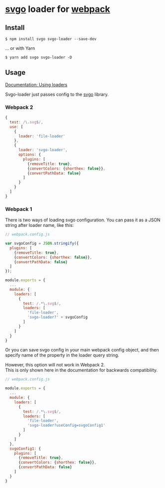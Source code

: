 # [svgo](https://github.com/svg/svgo) loader for [webpack](https://github.com/webpack/webpack)

## Install

```
$ npm install svgo svgo-loader --save-dev
```

... or with Yarn

```
$ yarn add svgo svgo-loader -D
```

## Usage

[Documentation: Using loaders](http://webpack.github.io/docs/using-loaders.html)

Svgo-loader just passes config
to the [svgo](https://github.com/svg/svgo) library.

### Webpack 2

``` javascript
{
  test: /\.svg$/,
  use: [
    {
      loader: 'file-loader'
    },
    {
      loader: 'svgo-loader',
      options: {
        plugins: [
          {removeTitle: true},
          {convertColors: {shorthex: false}},
          {convertPathData: false}
        ]
      }
    }
  ]
}
```

### Webpack 1

There is two ways of loading svgo configuration.
You can pass it as a JSON string after loader name, like this:

``` javascript
// webpack.config.js

var svgoConfig = JSON.stringify({
  plugins: [
    {removeTitle: true},
    {convertColors: {shorthex: false}},
    {convertPathData: false}
  ]
});

module.exports = {
  ...
  module: {
    loaders: [
      {
        test: /.*\.svg$/,
        loaders: [
          'file-loader',
          'svgo-loader?' + svgoConfig
        ]
      }
    ]
  }
}
```

Or you can save svgo config in your main webpack config object,
and then specify name of the property in the loader query string.

However, this option will not work in Webpack 2.<br>This is only shown here in the documentation for backwards compatibility.

``` javascript
// webpack.config.js

module.exports = {
  ...
  module: {
    loaders: [
      {
        test: /.*\.svg$/,
        loaders: [
          'file-loader',
          'svgo-loader?useConfig=svgoConfig1'
        ]
      }
    ]
  },
  svgoConfig1: {
    plugins: [
      {removeTitle: true},
      {convertColors: {shorthex: false}},
      {convertPathData: false}
    ]
  }
}
```
